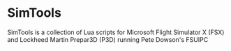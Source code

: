 # SimTools
SimTools is a collection of Lua scripts for Microsoft Flight Simulator X (FSX) and Lockheed Martin Prepar3D (P3D) running Pete Dowson's FSUIPC
